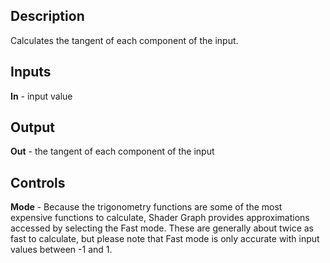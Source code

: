 ## Description
Calculates the tangent of each component of the input.

## Inputs
**In** - input value

## Output
**Out** - the tangent of each component of the input

## Controls
**Mode** - Because the trigonometry functions are some of the most expensive functions to calculate, Shader Graph provides approximations accessed by selecting the Fast mode. These are generally about twice as fast to calculate, but please note that Fast mode is only accurate with input values between -1 and 1.